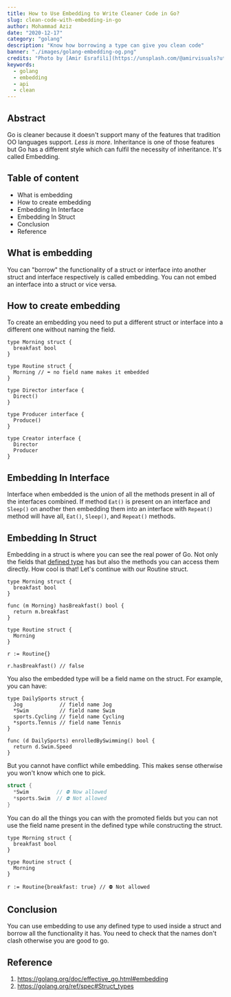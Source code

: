 ```yaml
---
title: How to Use Embedding to Write Cleaner Code in Go?
slug: clean-code-with-embedding-in-go
author: Mohammad Aziz
date: "2020-12-17"
category: "golang"
description: "Know how borrowing a type can give you clean code"
banner: "./images/golang-embedding-og.png"
credits: "Photo by [Amir Esrafili](https://unsplash.com/@amirvisuals?utm_source=unsplash&utm_medium=referral&utm_content=creditCopyText) on [Unsplash](https://unsplash.com/s/photos/abstract-background?utm_source=unsplash&utm_medium=referral&utm_content=creditCopyText)"
keywords:
  - golang
  - embedding
  - api
  - clean
---
```


## Abstract

Go is cleaner because it doesn't support many of the features that tradition OO languages support. _Less is more_. Inheritance is one of those features but Go has a different style which can fulfil the necessity of inheritance. It's called Embedding.

## Table of content

- What is embedding
- How to create embedding
- Embedding In Interface
- Embedding In Struct
- Conclusion
- Reference

## What is embedding

You can "borrow" the functionality of a struct or interface into another struct and interface respectively is called embedding. You can not embed an interface into a struct or vice versa.

## How to create embedding

To create an embedding you need to put a different struct or interface into a different one without naming the field.

```go{6, 18-19}
type Morning struct {
  breakfast bool
}

type Routine struct {
  Morning // ⬅️ no field name makes it embedded 
}

type Director interface {
  Direct()
}

type Producer interface {
  Produce()
}

type Creator interface {
  Director
  Producer
}
```

## Embedding In Interface

Interface when embedded is the union of all the methods present in all of the interfaces combined. If method `Eat()` is present on an interface and `Sleep()` on another then embedding them into an interface with `Repeat()` method will have all, `Eat()`, `Sleep()`, and `Repeat()` methods.


## Embedding In Struct

Embedding in a struct is where you can see the real power of Go. Not only the fields that [defined type](https://golang.org/ref/spec#Type_definitions) has but also the methods you can access them directly. How cool is that! Let's continue with our Routine struct.

```go{5-7,15}
type Morning struct {
  breakfast bool
}

func (m Morning) hasBreakfast() bool {
  return m.breakfast
}

type Routine struct {
  Morning
}

r := Routine{}

r.hasBreakfast() // false
```

You also the embedded type will be a field name on the struct. For example, you can have:

```go{9}
type DailySports struct {
  Jog            // field name Jog
  *Swim          // field name Swim
  sports.Cycling // field name Cycling
  *sports.Tennis // field name Tennis
}

func (d DailySports) enrolledBySwimming() bool {
  return d.Swim.Speed
}
```

But you cannot have conflict while embedding. This makes sense otherwise you won't know which one to pick.

```go
struct {
  *Swim         // ⛔ Now allowed
  *sports.Swim  // ⛔ Not allowed
}
```

You can do all the things you can with the promoted fields but you can not use the field name present in the defined type while constructing the struct.

```go{9}
type Morning struct {
  breakfast bool
}

type Routine struct {
  Morning
}

r := Routine{breakfast: true} // ⛔ Not allowed
```

## Conclusion

You can use embedding to use any defined type to used inside a struct and borrow all the functionality it has. You need to check that the names don't clash otherwise you are good to go.

## Reference

1. https://golang.org/doc/effective_go.html#embedding
2. https://golang.org/ref/spec#Struct_types
